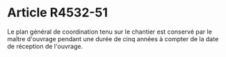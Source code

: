 # Article R4532-51

  
Le plan général de coordination tenu sur le chantier est conservé par le maître d'ouvrage pendant une durée de cinq années à compter de la date de réception de l'ouvrage.